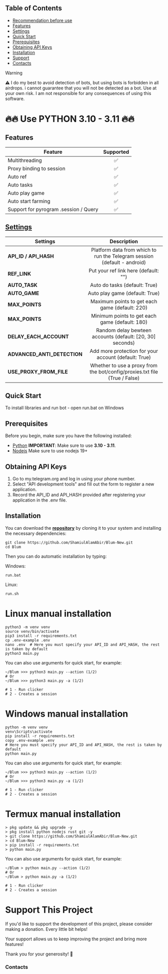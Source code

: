 ## Table of Contents
- [Recommendation before use](#recommendation-before-use)
- [Features](#features)
- [Settings](#settings)
- [Quick Start](#quick-start)
- [Prerequisites](#prerequisites)
- [Obtaining API Keys](#obtaining-api-keys)
- [Installation](#installation)
- [Support](#support-this-project)
- [Contacts](#contacts)

> [!WARNING]
> ⚠️ I do my best to avoid detection of bots, but using bots is forbidden in all airdrops. i cannot guarantee that you will not be detected as a bot. Use at your own risk. I am not responsible for any consequences of using this software.


# 🔥🔥 Use PYTHON 3.10 - 3.11 🔥🔥

## Features  
| Feature                                                     | Supported  |
|---------------------------------------------------------------|:----------------:|
| Multithreading                                                |        ✅        |
| Proxy binding to session                                      |        ✅        |
| Auto ref                                                      |        ✅        |
| Auto tasks                                                    |        ✅        |
| Auto play game                                                |        ✅        |
| Auto start farming                                            |        ✅        |
| Support for pyrogram .session / Query                         |        ✅        |

## [Settings](https://github.com/vanhbakaa/Bybit-space/blob/main/.env-example)
| Settings | Description |
|----------------------------|:-------------------------------------------------------------------------------------------------------------:|
| **API_ID / API_HASH**      | Platform data from which to run the Telegram session (default - android)                                      |       
| **REF_LINK**               | Put your ref link here (default: "")                                                                 |
| **AUTO_TASK**              | Auto do tasks (default: True)                                                                                 |
| **AUTO_GAME**              | Auto play game (default: True)                                                                                 |
| **MAX_POINTS**              | Maximum points to get each game (default: 220)                                                                                 |
|**MAX_POINTS**              | Minimum points to get each game (default: 180)                                                                                 |
| **DELAY_EACH_ACCOUNT**               | Random delay bewteen accounts (default: [20, 30] seconds)                                                                        |
| **ADVANCED_ANTI_DETECTION**  |  Add more protection for your account (default: True)                                     |
| **USE_PROXY_FROM_FILE**    | Whether to use a proxy from the bot/config/proxies.txt file (True / False)                                    |



## Quick Start

To install libraries and run bot - open run.bat on Windows

## Prerequisites
Before you begin, make sure you have the following installed:
- [Python](https://www.python.org/downloads/) **IMPORTANT**: Make sure to use **3.10 - 3.11**.
- [Nodejs](https://nodejs.org/en) Make sure to use nodejs 19+

## Obtaining API Keys
1. Go to my.telegram.org and log in using your phone number.
2. Select "API development tools" and fill out the form to register a new application.
3. Record the API_ID and API_HASH provided after registering your application in the .env file.


## Installation
You can download the [**repository**](https://github.com/ShamiulAlamAbir/Blum-New.git) by cloning it to your system and installing the necessary dependencies:
```shell
git clone https://github.com/ShamiulAlamAbir/Blum-New.git
cd Blum
```

Then you can do automatic installation by typing:

Windows:
```shell
run.bat
```

Linux:
```shell
run.sh
```

# Linux manual installation
```shell
python3 -m venv venv
source venv/bin/activate
pip3 install -r requirements.txt
cp .env-example .env
nano .env  # Here you must specify your API_ID and API_HASH, the rest is taken by default
python3 main.py
```

You can also use arguments for quick start, for example:
```shell
~/Blum >>> python3 main.py --action (1/2)
# Or
~/Blum >>> python3 main.py -a (1/2)

# 1 - Run clicker
# 2 - Creates a session
```

# Windows manual installation
```shell
python -m venv venv
venv\Scripts\activate
pip install -r requirements.txt
copy .env-example .env
# Here you must specify your API_ID and API_HASH, the rest is taken by default
python main.py
```
You can also use arguments for quick start, for example:
```shell
~/Blum >>> python3 main.py --action (1/2)
# Or
~/Blum >>> python3 main.py -a (1/2)

# 1 - Run clicker
# 2 - Creates a session
```

# Termux manual installation
```
> pkg update && pkg upgrade -y
> pkg install python nodejs rust git -y
> git clone https://github.com/ShamiulAlamAbir/Blum-New.git
> cd Blum-New
> pip install -r requirements.txt
> python main.py
```

You can also use arguments for quick start, for example:
```termux
~/Blum > python main.py --action (1/2)
# Or
~/Blum > python main.py -a (1/2)

# 1 - Run clicker
# 2 - Creates a session 
```
# Support This Project

If you'd like to support the development of this project, please consider making a donation. Every little bit helps!



Your support allows us to keep improving the project and bring more features!

Thank you for your generosity! 🙌

### Contacts


